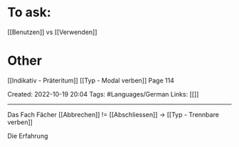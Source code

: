 # To ask:
[[Benutzen]] vs  [[Verwenden]]

# Other
[[Indikativ - Präteritum]] [[Typ - Modal verben]] Page 114


Created: 2022-10-19 20:04
Tags: #Languages/German 
Links: [[]]
___

Das Fach Fächer
[[Abbrechen]] != [[Abschliessen]] -> [[Typ - Trennbare verben]]

Die Erfahrung